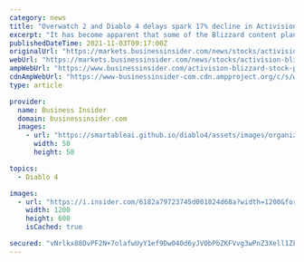 ```yaml
---
category: news
title: "Overwatch 2 and Diablo 4 delays spark 17% decline in Activision Blizzard stock"
excerpt: "It has become apparent that some of the Blizzard content planned for next year will benefit from more development time to reach its full potential.' ..."
publishedDateTime: 2021-11-03T09:17:00Z
originalUrl: "https://markets.businessinsider.com/news/stocks/activision-blizzard-stock-price-overwatch-2-diablo-4-delayed-3q-2021-11"
webUrl: "https://markets.businessinsider.com/news/stocks/activision-blizzard-stock-price-overwatch-2-diablo-4-delayed-3q-2021-11"
ampWebUrl: "https://www.businessinsider.com/activision-blizzard-stock-price-overwatch-2-diablo-4-delayed-3q-2021-11?amp"
cdnAmpWebUrl: "https://www-businessinsider-com.cdn.ampproject.org/c/s/www.businessinsider.com/activision-blizzard-stock-price-overwatch-2-diablo-4-delayed-3q-2021-11?amp"
type: article

provider:
  name: Business Insider
  domain: businessinsider.com
  images:
    - url: "https://smartableai.github.io/diablo4/assets/images/organizations/businessinsider.com-50x50.jpg"
      width: 50
      height: 50

topics:
  - Diablo 4

images:
  - url: "https://i.insider.com/6182a79723745d001824d68a?width=1200&format=jpeg"
    width: 1200
    height: 600
    isCached: true

secured: "vNrlkx88DvPF2N+7olafwUyY1ef9Dw040d6yJVObPbZKFVvg3wPnZ3Xell1ZFILPDQI48pqiLY3+0BwkzA42DqD9fVl6mc8kOurI6Bfa2kYC3VcK/MdxxlCSbINdDjQv79vOFOjhag1F242nL/mdJpBtP0eY1RWWGpYRMRahNP2ERFIp4DuP8PtQT5l4lzayvIwoHzvh2TJb88Z0Ot7TA1eFASxWtoQ+TtomzK0tXN5ia/LFJHiRx9A34ojqR19iycTQB4jtn24IQV8MZ+2RU9tsM4sYLtHuAczf5MXH1Ja6+klNDjmZmdUODMqemkyImZKNbxgkbiQ4+4St3ljrCnIoX6XwmtzKpv+MropIGmg=;UlPeCN2LcdJYHT5BAzuKwA=="
---
```



